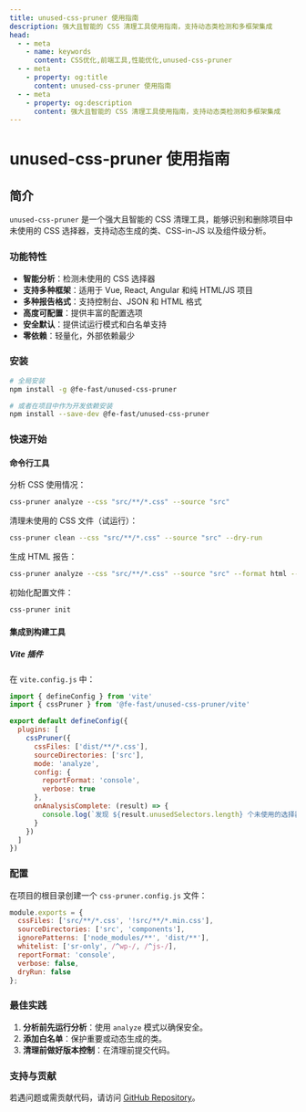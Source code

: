 ```yaml
---
title: unused-css-pruner 使用指南
description: 强大且智能的 CSS 清理工具使用指南，支持动态类检测和多框架集成
head:
  - - meta
    - name: keywords
      content: CSS优化,前端工具,性能优化,unused-css-pruner
  - - meta
    - property: og:title
      content: unused-css-pruner 使用指南
  - - meta
    - property: og:description
      content: 强大且智能的 CSS 清理工具使用指南，支持动态类检测和多框架集成
---
```


# unused-css-pruner 使用指南

## 简介

`unused-css-pruner` 是一个强大且智能的 CSS 清理工具，能够识别和删除项目中未使用的 CSS 选择器，支持动态生成的类、CSS-in-JS 以及组件级分析。

### 功能特性

- **智能分析**：检测未使用的 CSS 选择器
- **支持多种框架**：适用于 Vue, React, Angular 和纯 HTML/JS 项目
- **多种报告格式**：支持控制台、JSON 和 HTML 格式
- **高度可配置**：提供丰富的配置选项
- **安全默认**：提供试运行模式和白名单支持
- **零依赖**：轻量化，外部依赖最少

### 安装

```bash
# 全局安装
npm install -g @fe-fast/unused-css-pruner

# 或者在项目中作为开发依赖安装
npm install --save-dev @fe-fast/unused-css-pruner
```

### 快速开始

#### 命令行工具

分析 CSS 使用情况：

```bash
css-pruner analyze --css "src/**/*.css" --source "src"
```

清理未使用的 CSS 文件（试运行）：

```bash
css-pruner clean --css "src/**/*.css" --source "src" --dry-run
```

生成 HTML 报告：

```bash
css-pruner analyze --css "src/**/*.css" --source "src" --format html --output report.html
```

初始化配置文件：

```bash
css-pruner init
```

#### 集成到构建工具

##### Vite 插件

在 `vite.config.js` 中：

```javascript
import { defineConfig } from 'vite'
import { cssPruner } from '@fe-fast/unused-css-pruner/vite'

export default defineConfig({
  plugins: [
    cssPruner({
      cssFiles: ['dist/**/*.css'],
      sourceDirectories: ['src'],
      mode: 'analyze',
      config: {
        reportFormat: 'console',
        verbose: true
      },
      onAnalysisComplete: (result) => {
        console.log(`发现 ${result.unusedSelectors.length} 个未使用的选择器`);
      }
    })
  ]
})
```

### 配置

在项目的根目录创建一个 `css-pruner.config.js` 文件：

```javascript
module.exports = {
  cssFiles: ['src/**/*.css', '!src/**/*.min.css'],
  sourceDirectories: ['src', 'components'],
  ignorePatterns: ['node_modules/**', 'dist/**'],
  whitelist: ['sr-only', /^wp-/, /^js-/],
  reportFormat: 'console',
  verbose: false,
  dryRun: false
};
```

### 最佳实践

1. **分析前先运行分析**：使用 `analyze` 模式以确保安全。
2. **添加白名单**：保护重要或动态生成的类。
3. **清理前做好版本控制**：在清理前提交代码。

### 支持与贡献

若遇问题或需贡献代码，请访问 [GitHub Repository](https://github.com/william-xue/css-pruner)。
